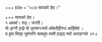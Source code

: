 +++
title = "०८७ व्यापको देवः।"

+++
व्यापको देवः।  
१ अथर्वा। रुद्रः। जगती।  
यो अ॒ग्नौ रु॒द्रो यो अ॒प्स्व॑१न्तर्य ओष॑धीर्वी॒रुध॑ आवि॒वेश॑ ।  
य इ॒मा विश्वा॒ भुव॑नानि चाक्लृ॒प तस्मै॑ रु॒द्राय॒ नमो॑ अस्त्व॒ग्नये ॥१॥